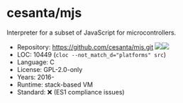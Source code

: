 # cesanta/mjs

Interpreter for a subset of JavaScript for microcontrollers.

* Repository: https://github.com/cesanta/mjs.git <img src="https://img.shields.io/github/stars/cesanta/mjs?label=&style=flat-square" /><img src="https://img.shields.io/github/last-commit/cesanta/mjs?label=&style=flat-square" />
* LOC:        10449 (`cloc --not_match_d="platforms" src`)
* Language:   C
* License:    GPL-2.0-only
* Years:      2016-
* Runtime:    stack-based VM
* Standard:   ❌ (ES1 compliance issues)
